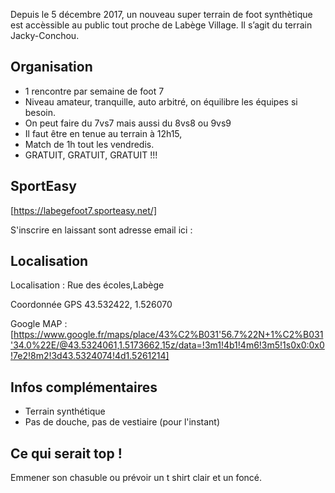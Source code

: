 Depuis le 5 décembre 2017, un nouveau super terrain de foot synthètique est accèssible au public tout proche de Labège Village. Il s’agit du terrain Jacky-Conchou.

## Organisation

- 1 rencontre par semaine de foot 7
- Niveau amateur, tranquille, auto arbitré, on équilibre les équipes si besoin.
- On peut faire du 7vs7 mais aussi du 8vs8 ou 9vs9
- Il faut être en tenue au terrain à 12h15,
- Match de 1h tout les vendredis.
- GRATUIT, GRATUIT, GRATUIT !!!

## SportEasy

[https://labegefoot7.sporteasy.net/]

S'inscrire en laissant sont adresse email ici :

## Localisation
  
Localisation : Rue des écoles,Labège

Coordonnée GPS  43.532422, 1.526070

Google MAP : [https://www.google.fr/maps/place/43%C2%B031'56.7%22N+1%C2%B031'34.0%22E/@43.5324061,1.5173662,15z/data=!3m1!4b1!4m6!3m5!1s0x0:0x0!7e2!8m2!3d43.5324074!4d1.5261214]
 
## Infos complémentaires

- Terrain synthétique
- Pas de douche, pas de vestiaire (pour l'instant)

## Ce qui serait top !

Emmener son chasuble ou prévoir un t shirt clair et un foncé.
